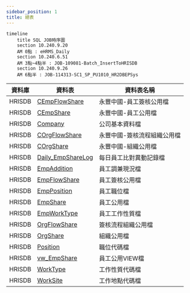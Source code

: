 ```yaml
---
sidebar_position: 1
title: 總表
---
```


```mermaid
timeline
    title SQL JOB時序圖
    section 10.240.9.20
    AM 0點 : eHRMS_Daily
    section 10.240.6.51
    AM 3點~4點半 : JOB-109081-Batch_InsertToHRISDB
    section 10.240.9.26
    AM 6點半 : JOB-114313-SC1_SP_PU1010_HR2DBEPSys 
```


| 資料庫    | 資料表                   | 資料表名稱                                     |
|--------|-----------------------|-------------------------------------------|
| HRISDB | [CEmpFlowShare](/docs/data-dictionary/tableschema/HRISDB#cempflowshare---永豐中國-員工簽核公用檔)     | 永豐中國-員工簽核公用檔     |
| HRISDB | [CEmpShare](/docs/data-dictionary/tableschema/HRISDB#cempshare---永豐中國-員工公用檔)         | 永豐中國-員工公用檔             |
| HRISDB | [Company](/docs/data-dictionary/tableschema/HRISDB#company---公司基本資料檔)           | 公司基本資料檔                          |
| HRISDB | [COrgFlowShare](/docs/data-dictionary/tableschema/HRISDB#corgflowshare---永豐中國-簽核流程組織公用檔)     | 永豐中國-簽核流程組織公用檔 |
| HRISDB | [COrgShare](/docs/data-dictionary/tableschema/HRISDB#corgshare---永豐中國-組織公用檔)         | 永豐中國-組織公用檔             |
| HRISDB | [Daily_EmpShareLog](/docs/data-dictionary/tableschema/HRISDB#daily_empsharelog---每日員工比對異動記錄檔) | 每日員工比對異動記錄檔            |
| HRISDB | [EmpAddition](/docs/data-dictionary/tableschema/HRISDB#empaddition---員工調兼現況檔)       | 員工調兼現況檔                      |
| HRISDB | [EmpFlowShare](/docs/data-dictionary/tableschema/HRISDB#empflowshare---員工簽核公用檔)      | 員工簽核公用檔                       |
| HRISDB | [EmpPosition](/docs/data-dictionary/tableschema/HRISDB#empposition---員工職位檔)       | 員工職位檔                         |
| HRISDB | [EmpShare](/docs/data-dictionary/tableschema/HRISDB#empshare---員工公用檔)          | 員工公用檔                           |
| HRISDB | [EmpWorkType](/docs/data-dictionary/tableschema/HRISDB#empworktype---員工工作性質檔)       | 員工工作性質檔                      |
| HRISDB | [OrgFlowShare](/docs/data-dictionary/tableschema/HRISDB#orgflowshare---簽核流程組織公用檔)      | 簽核流程組織公用檔                   |
| HRISDB | [OrgShare](/docs/data-dictionary/tableschema/HRISDB#orgshare---組織公用檔)          | 組織公用檔                           |
| HRISDB | [Position](/docs/data-dictionary/tableschema/HRISDB#position---職位代碼檔)          | 職位代碼檔                            |
| HRISDB | [vw_EmpShare](/docs/data-dictionary/tableschema/HRISDB#vw_empshare---員工公用VIEW檔)       | 員工公用VIEW檔                    |
| HRISDB | [WorkType](/docs/data-dictionary/tableschema/HRISDB#worktype---工作性質代碼檔)          | 工作性質代碼檔                          |
| HRISDB | [WorkSite](/docs/data-dictionary/tableschema/HRISDB#worksite---工作地點代碼檔)           | 工作地點代碼檔                          |
